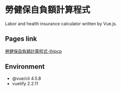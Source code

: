 # 勞健保自負額計算程式

Labor and health insurance calculator written by Vue.js.

## Pages link
[勞健保自負額計算程式-lhipcp](https://vincent87720.github.io/lhipcp/)

## Environment
- @vue/cli 4.5.8
- vuetify 2.2.11
